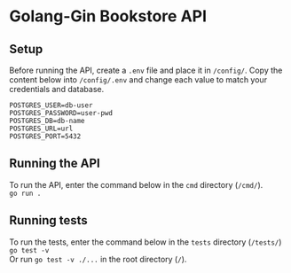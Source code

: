 # Golang-Gin Bookstore API

## Setup
Before running the API, create a `.env` file and place it in `/config/`. Copy the content below into `/config/.env` and change each value to match your credentials and database. 
```
POSTGRES_USER=db-user
POSTGRES_PASSWORD=user-pwd
POSTGRES_DB=db-name
POSTGRES_URL=url
POSTGRES_PORT=5432
```

## Running the API
To run the API, enter the command below in the `cmd` directory (`/cmd/`). <br />
```go run .```

## Running tests
To run the tests, enter the command below in the `tests` directory (`/tests/`) <br />
```go test -v``` <br /> 
Or run `go test -v ./...` in the root directory (`/`).